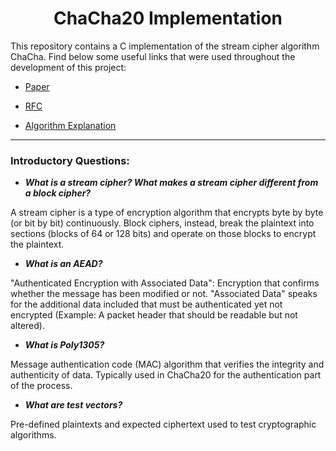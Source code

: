<h1 align="center">ChaCha20 Implementation</h1>
This repository contains a C implementation of the stream cipher algorithm ChaCha. Find below some useful links that were used throughout the development of this project:

- [Paper](https://cr.yp.to/chacha/chacha-20080120.pdf)

- [RFC](https://datatracker.ietf.org/doc/html/draft-agl-tls-chacha20poly1305-04#section-7)

- [Algorithm Explanation](https://musigma.blog/2021/02/06/chacha.html)

---

<h3>Introductory Questions:</h3>

- ***What is a stream cipher? What makes a stream cipher different from a block cipher?***
  
A stream cipher is a type of encryption algorithm that encrypts byte by byte (or bit by bit) continuously. 
Block ciphers, instead, break the plaintext into sections (blocks of 64 or 128 bits) and operate on those blocks to encrypt the plaintext.


- ***What is an AEAD?***

"Authenticated Encryption with Associated Data": Encryption that confirms whether the message has been modified or not.
"Associated Data" speaks for the additional data included that must be authenticated yet not encrypted (Example: A packet header that should be readable but not altered).


- ***What is Poly1305?***

Message authentication code (MAC) algorithm that verifies the integrity and authenticity of data.
Typically used in ChaCha20 for the authentication part of the process.

- ***What are test vectors?***

Pre-defined plaintexts and expected ciphertext used to test cryptographic algorithms.
